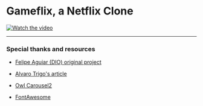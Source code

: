 # Gameflix, a Netflix Clone

[![Watch the video](https://imgur.com/FEbxBwo.png)](https://youtu.be/TFuAggAba2k)


---
### Special thanks and resources

- [Felipe Aguiar (DIO) original project](https://github.com/felipeAguiarCode/netflix-clone)

- [Alvaro Trigo's article](https://alvarotrigo.com/blog/background-video-css/)

- [Owl Carousel2](https://owlcarousel2.github.io/OwlCarousel2/index.html)

- [FontAwesome](https://fontawesome.com/)

